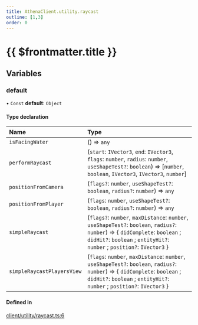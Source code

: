 ```yaml
---
title: AthenaClient.utility.raycast
outline: [1,3]
order: 0
---
```


# {{ $frontmatter.title }}


## Variables

### default

• `Const` **default**: `Object`

#### Type declaration

| Name | Type |
| :------ | :------ |
| `isFacingWater` | () => `any` |
| `performRaycast` | (`start`: `IVector3`, `end`: `IVector3`, `flags`: `number`, `radius`: `number`, `useShapeTest?`: `boolean`) => [`number`, `boolean`, `IVector3`, `IVector3`, `number`] |
| `positionFromCamera` | (`flags?`: `number`, `useShapeTest?`: `boolean`, `radius?`: `number`) => `any` |
| `positionFromPlayer` | (`flags`: `number`, `useShapeTest?`: `boolean`, `radius?`: `number`) => `any` |
| `simpleRaycast` | (`flags?`: `number`, `maxDistance`: `number`, `useShapeTest?`: `boolean`, `radius?`: `number`) => { `didComplete`: `boolean` ; `didHit?`: `boolean` ; `entityHit?`: `number` ; `position?`: `IVector3`  } |
| `simpleRaycastPlayersView` | (`flags`: `number`, `maxDistance`: `number`, `useShapeTest?`: `boolean`, `radius?`: `number`) => { `didComplete`: `boolean` ; `didHit?`: `boolean` ; `entityHit?`: `number` ; `position?`: `IVector3`  } |

#### Defined in

[client/utility/raycast.ts:6](https://github.com/Stuyk/altv-athena/blob/e54c59d/src/core/client/utility/raycast.ts#L6)
